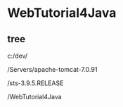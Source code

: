 ﻿# WebTutorial4Java

## tree

c:/dev/

/Servers/apache-tomcat-7.0.91

/sts-3.9.5.RELEASE

/WebTutorial4Java

